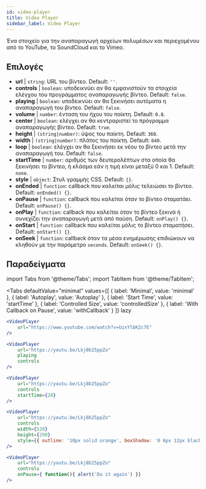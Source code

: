 ```yaml
---
id: video-player
title: Video Player
sidebar_label: Video Player
---
```


Ένα στοιχείο για την αναπαραγωγή αρχείων πολυμέσων και περιεχομένου από το YouTube, το SoundCloud και το Vimeo.

## Επιλογές

* __url__ | `string`: URL του βίντεο. Default: `''`.
* __controls__ | `boolean`: υποδεικνύει αν θα εμφανιστούν τα στοιχεία ελέγχου του προγράμματος αναπαραγωγής βίντεο. Default: `false`.
* __playing__ | `boolean`: υποδεικνύει αν θα ξεκινήσει αυτόματα η αναπαραγωγή του βίντεο. Default: `false`.
* __volume__ | `number`: ένταση του ήχου του παίκτη. Default: `0.8`.
* __center__ | `boolean`: ελέγχει αν θα κεντραριστεί το πρόγραμμα αναπαραγωγής βίντεο. Default: `true`.
* __height__ | `(string|number)`: ύψος του παίκτη. Default: `360`.
* __width__ | `(string|number)`: πλάτος του παίκτη. Default: `640`.
* __loop__ | `boolean`: ελέγχει αν θα ξεκινήσει εκ νέου το βίντεο μετά την αναπαραγωγή του. Default: `false`.
* __startTime__ | `number`: αριθμός των δευτερολέπτων στα οποία θα ξεκινήσει το βίντεο, ή κλάσμα εάν η τιμή είναι μεταξύ 0 και 1. Default: `none`.
* __style__ | `object`: Στυλ γραμμής CSS. Default: `{}`.
* __onEnded__ | `function`: callback που καλείται μόλις τελειώσει το βίντεο. Default: `onEnded() {}`.
* __onPause__ | `function`: callback που καλείται όταν το βίντεο σταματάει. Default: `onPause() {}`.
* __onPlay__ | `function`: callback που καλείται όταν το βίντεο ξεκινά ή συνεχίζει την αναπαραγωγή μετά από παύση. Default: `onPlay() {}`.
* __onStart__ | `function`: callback που καλείται μόλις το βίντεο σταματήσει. Default: `onStart() {}`.
* __onSeek__ | `function`: callback όταν τα μέσα ενημέρωσης επιδιώκουν να κληθούν με την παράμετρο `seconds`. Default: `onSeek() {}`.


## Παραδείγματα

import Tabs from '@theme/Tabs';
import TabItem from '@theme/TabItem';

<Tabs
    defaultValue="minimal"
    values={[
        { label: 'Minimal', value: 'minimal' },
        { label: 'Autoplay', value: 'Autoplay' },
        { label: 'Start Time', value: 'startTime' },
        { label: 'Controlled Size', value: 'controlledSize' },
        { label: 'With Callback on Pause', value: 'withCallback' }
    ]}
    lazy
>
<TabItem value="minimal">

```jsx live
<VideoPlayer
    url="https://www.youtube.com/watch?v=UzxYlbK2c7E"
/>
```

</TabItem>

<TabItem value="withStyle">

```jsx live
<VideoPlayer
    url="https://youtu.be/Lkj8b25ppZo"
    playing
    controls
/>
```
</TabItem>

<TabItem value="startTime">

```jsx live
<VideoPlayer
    url="https://youtu.be/Lkj8b25ppZo"
    controls
    startTime={28}
/>
```
</TabItem>


<TabItem value="controlledSize">

```jsx live
<VideoPlayer
    url="https://youtu.be/Lkj8b25ppZo"
    controls
    width={520}
    height={290}
    style={{ outline: '10px solid orange', boxShadow: '0 6px 12px black'}}
/>
```
</TabItem>


<TabItem value="withCallback">

```jsx live
<VideoPlayer
    url="https://youtu.be/Lkj8b25ppZo"
    controls
    onPause={ function(){ alert('Do it again') }}
/>
```
</TabItem>

</Tabs>



